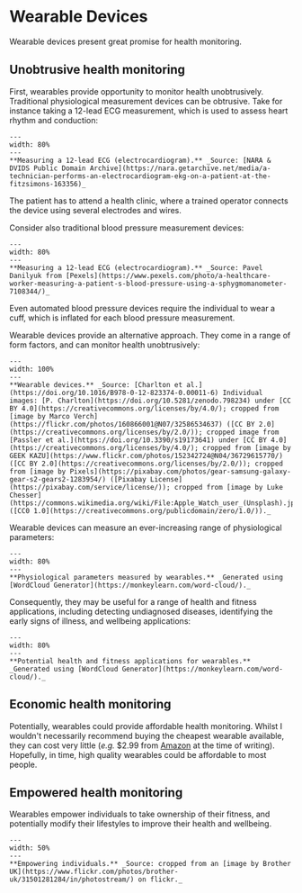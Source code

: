 # Wearable Devices

Wearable devices present great promise for health monitoring.

## Unobtrusive health monitoring

First, wearables provide opportunity to monitor health unobtrusively. Traditional physiological measurement devices can be obtrusive. Take for instance taking a 12-lead ECG measurement, which is used to assess heart rhythm and conduction:

```{figure} https://cdn10.picryl.com/photo/1986/12/31/a-technician-performs-an-electrocardiogram-ekg-on-a-patient-at-the-fitzsimons-163356-640.jpg
---
width: 80%
---
**Measuring a 12-lead ECG (electrocardiogram).** _Source: [NARA & DVIDS Public Domain Archive](https://nara.getarchive.net/media/a-technician-performs-an-electrocardiogram-ekg-on-a-patient-at-the-fitzsimons-163356)_
```

The patient has to attend a health clinic, where a trained operator connects the device using several electrodes and wires.

Consider also traditional blood pressure measurement devices:

```{figure} https://images.pexels.com/photos/7108344/pexels-photo-7108344.jpeg?auto=compress&cs=tinysrgb&w=1260&h=750&dpr=2
---
width: 80%
---
**Measuring a 12-lead ECG (electrocardiogram).** _Source: Pavel Danilyuk from [Pexels](https://www.pexels.com/photo/a-healthcare-worker-measuring-a-patient-s-blood-pressure-using-a-sphygmomanometer-7108344/)_
```

Even automated blood pressure devices require the individual to wear a cuff, which is inflated for each blood pressure measurement.

Wearable devices provide an alternative approach. They come in a range of form factors, and can monitor health unobtrusively:

```{figure} ../images/wearable_ppg_devices.jpg
---
width: 100%
---
**Wearable devices.** _Source: [Charlton et al.](https://doi.org/10.1016/B978-0-12-823374-0.00011-6) Individual images: [P. Charlton](https://doi.org/10.5281/zenodo.798234) under [CC BY 4.0](https://creativecommons.org/licenses/by/4.0/); cropped from [image by Marco Verch](https://flickr.com/photos/160866001@N07/32586534637) ([CC BY 2.0](https://creativecommons.org/licenses/by/2.0/)); cropped image from [Passler et al.](https://doi.org/10.3390/s19173641) under [CC BY 4.0](https://creativecommons.org/licenses/by/4.0/); cropped from [image by GEEK KAZU](https://www.flickr.com/photos/152342724@N04/36729615770/) ([CC BY 2.0](https://creativecommons.org/licenses/by/2.0/)); cropped from [image by Pixels](https://pixabay.com/photos/gear-samsung-galaxy-gear-s2-gears2-1283954/) ([Pixabay License](https://pixabay.com/service/license/)); cropped from [image by Luke Chesser](https://commons.wikimedia.org/wiki/File:Apple_Watch_user_(Unsplash).jpg) ([CC0 1.0](https://creativecommons.org/publicdomain/zero/1.0/))._
```

Wearable devices can measure an ever-increasing range of physiological parameters:

```{figure} ../images/wearable_params.png
---
width: 80%
---
**Physiological parameters measured by wearables.** _Generated using [WordCloud Generator](https://monkeylearn.com/word-cloud/)._
```

Consequently, they may be useful for a range of health and fitness applications, including detecting undiagnosed diseases, identifying the early signs of illness, and wellbeing applications:

```{figure} ../images/wearable_applications.png
---
width: 80%
---
**Potential health and fitness applications for wearables.** _Generated using [WordCloud Generator](https://monkeylearn.com/word-cloud/)._
```

## Economic health monitoring

Potentially, wearables could provide affordable health monitoring. Whilst I wouldn't necessarily recommend buying the cheapest wearable available, they can cost very little (_e.g._ &#36;2.99 from [Amazon](https://www.amazon.com/s?k=fitness+tracker) at the time of writing). Hopefully, in time, high quality wearables could be affordable to most people.

## Empowered health monitoring

Wearables empower individuals to take ownership of their fitness, and potentially modify their lifestyles to improve their health and wellbeing.

```{figure} ../images/brother_uk_wearable.jpg
---
width: 50%
---
**Empowering individuals.** _Source: cropped from an [image by Brother UK](https://www.flickr.com/photos/brother-uk/31501281284/in/photostream/) on flickr._
```